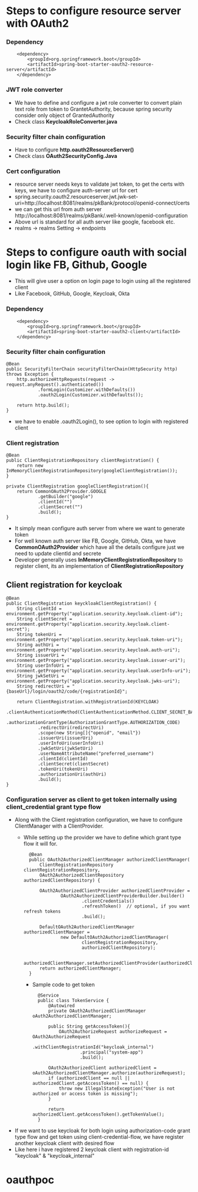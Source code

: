 # Steps to configure resource server with  OAuth2
### Dependency
		<dependency>
			<groupId>org.springframework.boot</groupId>
			<artifactId>spring-boot-starter-oauth2-resource-server</artifactId>
		</dependency>
### JWT role converter
- We have to define and configure a jwt role converter to convert plain text role from token to GrantetAuthority,
because spring security consider only object of GrantedAuthority
- Check class **KeycloakRoleConverter.java**

### Security filter chain configuration
- Have to configure **http.oauth2ResourceServer()**
- Check class **OAuth2SecurityConfig.Java**

### Cert configuration
- resource server needs keys to validate jwt token, to get the certs with keys, we have to configure auth-server url for cert
- spring.security.oauth2.resourceserver.jwt.jwk-set-uri=http://localhost:8081/realms/pkBank/protocol/openid-connect/certs
- we can get this url from auth server http://localhost:8081/realms/pkBank/.well-known/openid-configuration
- Above url is standard for all auth server like google, facebook etc.
- realms -> realms Setting -> endpoints

# Steps to configure oauth with social login like FB, Github, Google
- This will give user a option on login page to login using all the registered client
- Like Facebook, GitHub, Google, Keycloak, Okta
### Dependency
		<dependency>
			<groupId>org.springframework.boot</groupId>
			<artifactId>spring-boot-starter-oauth2-client</artifactId>
		</dependency>

### Security filter chain configuration
    @Bean
    public SecurityFilterChain securityFilterChain(HttpSecurity http) throws Exception {
        http.authorizeHttpRequests(request -> request.anyRequest().authenticated())
                .formLogin(Customizer.withDefaults())
                .oauth2Login(Customizer.withDefaults());

        return http.build();
    }

- we have to enable .oauth2Login(), to see option to login with registered client

### Client registration
    @Bean
    public ClientRegistrationRepository clientRegistration() {
        return new InMemoryClientRegistrationRepository(googleClientRegistration());
    }

    private ClientRegistration googleClientRegistration(){
        return CommonOAuth2Provider.GOOGLE
                .getBuilder("google")
                .clientId("")
                .clientSecret("")
                .build();
    }

- It simply mean configure auth server from where we want to generate token
- For well known auth server like FB, Google, GitHub, Okta, we have **CommonOAuth2Provider** which have all the details configure just we need to update clientId and secrete
- Developer generally uses **InMemoryClientRegistrationRepository** to register client, its an implementation of **ClientRegistrationRepository**

## Client registration for keycloak
    @Bean
    public ClientRegistration keyckloakClientRegistration() {
        String clientId = environment.getProperty("application.security.keycloak.client-id");
        String clientSecret = environment.getProperty("application.security.keycloak.client-secret");
        String tokenUri = environment.getProperty("application.security.keycloak.token-uri");
        String authUri = environment.getProperty("application.security.keycloak.auth-uri");
        String issuerUri = environment.getProperty("application.security.keycloak.issuer-uri");
        String userInfoUri = environment.getProperty("application.security.keycloak.userInfo-uri");
        String jwkSetUri = environment.getProperty("application.security.keycloak.jwks-uri");
        String redirectUri = "{baseUrl}/login/oauth2/code/{registrationId}";

        return ClientRegistration.withRegistrationId(KEYCLOAK)
                .clientAuthenticationMethod(ClientAuthenticationMethod.CLIENT_SECRET_BASIC)
                .authorizationGrantType(AuthorizationGrantType.AUTHORIZATION_CODE)
                .redirectUri(redirectUri)
                .scope(new String[]{"openid", "email"})
                .issuerUri(issuerUri)
                .userInfoUri(userInfoUri)
                .jwkSetUri(jwkSetUri)
                .userNameAttributeName("preferred_username")
                .clientId(clientId)
                .clientSecret(clientSecret)
                .tokenUri(tokenUri)
                .authorizationUri(authUri)
                .build();
    }

### Configuration server as client to get token internally using client_credential grant type flow
- Along with the Client registration configuration, we have to configure ClientManager with a ClientProvider.
  - While setting up the provider we have to define which grant type flow it will for.

          @Bean
          public OAuth2AuthorizedClientManager authorizedClientManager(
              ClientRegistrationRepository clientRegistrationRepository,
              OAuth2AuthorizedClientRepository authorizedClientRepository) {
    
              OAuth2AuthorizedClientProvider authorizedClientProvider =
                      OAuth2AuthorizedClientProviderBuilder.builder()
                              .clientCredentials()
                              .refreshToken()  // optional, if you want refresh tokens
                              .build();
    
              DefaultOAuth2AuthorizedClientManager authorizedClientManager =
                      new DefaultOAuth2AuthorizedClientManager(
                              clientRegistrationRepository,
                              authorizedClientRepository);
    
              authorizedClientManager.setAuthorizedClientProvider(authorizedClientProvider);
              return authorizedClientManager;
          }
    - Sample code to get token

            @Service
            public class TokenService {
                @Autowired
                private OAuth2AuthorizedClientManager oAuth2AuthorizedClientManager;
        
                public String getAccessToken(){
                    OAuth2AuthorizeRequest authorizeRequest = OAuth2AuthorizeRequest
                            .withClientRegistrationId("keycloak_internal")
                            .principal("system-app")
                            .build();

                OAuth2AuthorizedClient authorizedClient = oAuth2AuthorizedClientManager.authorize(authorizeRequest);
                if (authorizedClient == null || authorizedClient.getAccessToken() == null) {
                    throw new IllegalStateException("User is not authorized or access token is missing");
                }
    
                return authorizedClient.getAccessToken().getTokenValue();
            }
- If we want to use keycloak for both login using authorization-code grant type flow and get token using client-credential-flow, we have register another keycloak client with desired flow
- Like here i have registered 2 keycloak client with registration-id "keycloak" & "keycloak_internal"
 




# oauthpoc
